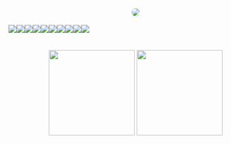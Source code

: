 <div align="center">
  <img style="border-radius: 20px" src="https://readme-typing-svg.demolab.com?font=Roboto&weight=600&border-radius=45px&letterSpacing=1.5px&duration=3500&pause=1500&color=CA0E68&background=181818&center=true&vCenter=true&width=480&lines=Hello%2C+my+name+is+Pedro+Miranda.;I'm+a+full-stack+developer.;Looking+forward+to+working+with+you!" />
</div>

<br />

<div style="display: flex;" align="center">
  <img src="https://img.shields.io/badge/HTML5-E34F26?style=for-the-badge&logo=html5&logoColor=white" />
  
  <img src="https://img.shields.io/badge/CSS3-1572B6?style=for-the-badge&logo=css3&logoColor=white" />
  
  <img src="https://img.shields.io/badge/JavaScript-323330?style=for-the-badge&logo=javascript&logoColor=F7DF1E" />
  
  <img src="https://img.shields.io/badge/TypeScript-007ACC?style=for-the-badge&logo=typescript&logoColor=white" />
  
  <img src="https://img.shields.io/badge/Node%20js-339933?style=for-the-badge&logo=nodedotjs&logoColor=white" />
  
  <img src="https://img.shields.io/badge/React-20232A?style=for-the-badge&logo=react&logoColor=61DAFB" />
  
  <img src="https://img.shields.io/badge/Dart-0175C2?style=for-the-badge&logo=dart&logoColor=white" />
  
  <img src="https://img.shields.io/badge/Flutter-02569B?style=for-the-badge&logo=flutter&logoColor=white" />
  
  <img src="https://img.shields.io/badge/Express%20js-000000?style=for-the-badge&logo=express&logoColor=white" />
  
  <img src="https://img.shields.io/badge/MongoDB-4EA94B?style=for-the-badge&logo=mongodb&logoColor=white" />
</div>

<br />
<br />

<div align="center">
  <img height="170px" src="https://github-readme-stats.vercel.app/api?username=pmiranda27&show_icons=true&count_private=true&hide_border=true&title_color=CA0E68&icon_color=FFFFFF&text_color=df428d&bg_color=181818"/>

  <img height="170px" src="https://github-readme-streak-stats.herokuapp.com?user=pmiranda27&theme=dracula&border_radius=5&date_format=j%20M%5B%20Y%5D&card_width=500&background=181818&stroke=DF428D&ring=CA0E68&currStreakLabel=CA0E68&currStreakNum=DF428D&sideNums=DF428D&sideLabels=CA0E68" />
</div>
